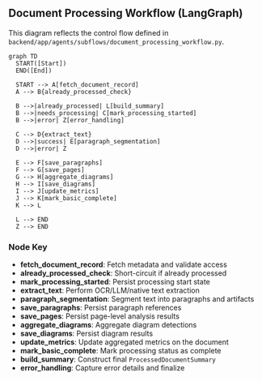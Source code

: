 ## Document Processing Workflow (LangGraph)

This diagram reflects the control flow defined in `backend/app/agents/subflows/document_processing_workflow.py`.

```mermaid
graph TD
  START([Start])
  END([End])

  START --> A[fetch_document_record]
  A --> B{already_processed_check}

  B -->|already_processed| L[build_summary]
  B -->|needs_processing| C[mark_processing_started]
  B -->|error| Z[error_handling]

  C --> D{extract_text}
  D -->|success| E[paragraph_segmentation]
  D -->|error| Z

  E --> F[save_paragraphs]
  F --> G[save_pages]
  G --> H[aggregate_diagrams]
  H --> I[save_diagrams]
  I --> J[update_metrics]
  J --> K[mark_basic_complete]
  K --> L

  L --> END
  Z --> END
```

### Node Key
- **fetch_document_record**: Fetch metadata and validate access
- **already_processed_check**: Short-circuit if already processed
- **mark_processing_started**: Persist processing start state
- **extract_text**: Perform OCR/LLM/native text extraction
- **paragraph_segmentation**: Segment text into paragraphs and artifacts
- **save_paragraphs**: Persist paragraph references
- **save_pages**: Persist page-level analysis results
- **aggregate_diagrams**: Aggregate diagram detections
- **save_diagrams**: Persist diagram results
- **update_metrics**: Update aggregated metrics on the document
- **mark_basic_complete**: Mark processing status as complete
- **build_summary**: Construct final `ProcessedDocumentSummary`
- **error_handling**: Capture error details and finalize


